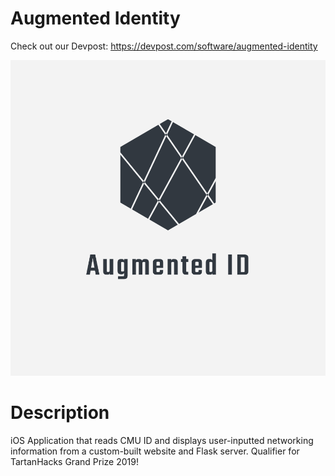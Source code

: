 # Augmented Identity

Check out our Devpost: https://devpost.com/software/augmented-identity

[![image link](https://github.com/EdwardLu2018/augmented-identity/blob/master/logo/logo.png)](https://www.youtube.com/watch?v=DOVoh9fPK0s)

# Description

iOS Application that reads CMU ID and displays user-inputted networking information from a custom-built website and Flask server. Qualifier for TartanHacks Grand Prize 2019!

